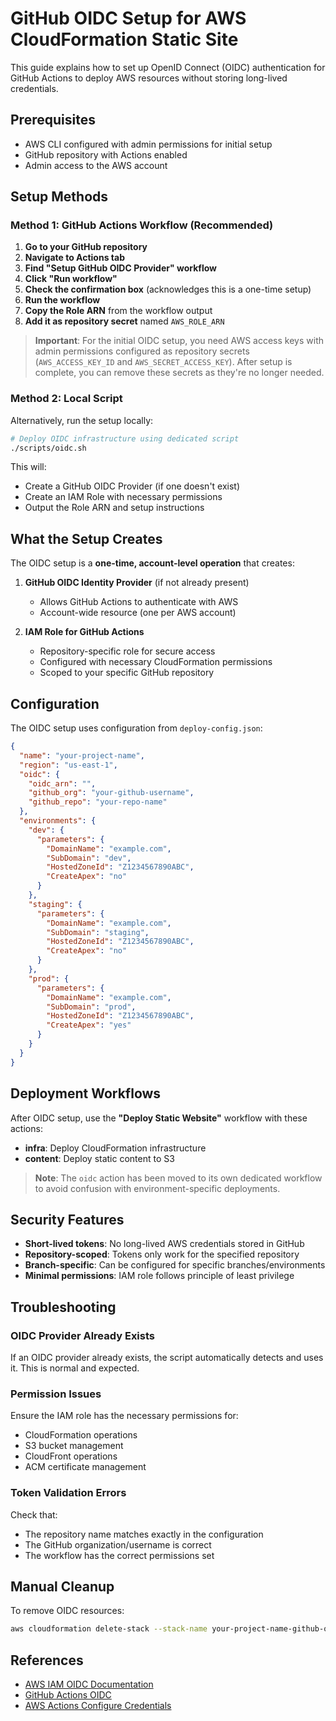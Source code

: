 # GitHub OIDC Setup for AWS CloudFormation Static Site

This guide explains how to set up OpenID Connect (OIDC) authentication for GitHub Actions to deploy AWS resources without storing long-lived credentials.

## Prerequisites

- AWS CLI configured with admin permissions for initial setup
- GitHub repository with Actions enabled
- Admin access to the AWS account

## Setup Methods

### Method 1: GitHub Actions Workflow (Recommended)

1. **Go to your GitHub repository**
2. **Navigate to Actions tab**
3. **Find "Setup GitHub OIDC Provider" workflow**
4. **Click "Run workflow"**
5. **Check the confirmation box** (acknowledges this is a one-time setup)
6. **Run the workflow**
7. **Copy the Role ARN** from the workflow output
8. **Add it as repository secret** named `AWS_ROLE_ARN`

> **Important**: For the initial OIDC setup, you need AWS access keys with admin permissions configured as repository secrets (`AWS_ACCESS_KEY_ID` and `AWS_SECRET_ACCESS_KEY`). After setup is complete, you can remove these secrets as they're no longer needed.

### Method 2: Local Script

Alternatively, run the setup locally:

```bash
# Deploy OIDC infrastructure using dedicated script
./scripts/oidc.sh
```

This will:

- Create a GitHub OIDC Provider (if one doesn't exist)
- Create an IAM Role with necessary permissions
- Output the Role ARN and setup instructions

## What the Setup Creates

The OIDC setup is a **one-time, account-level operation** that creates:

1. **GitHub OIDC Identity Provider** (if not already present)

   - Allows GitHub Actions to authenticate with AWS
   - Account-wide resource (one per AWS account)

2. **IAM Role for GitHub Actions**
   - Repository-specific role for secure access
   - Configured with necessary CloudFormation permissions
   - Scoped to your specific GitHub repository

## Configuration

The OIDC setup uses configuration from `deploy-config.json`:

```json
{
  "name": "your-project-name",
  "region": "us-east-1",
  "oidc": {
    "oidc_arn": "",
    "github_org": "your-github-username",
    "github_repo": "your-repo-name"
  },
  "environments": {
    "dev": {
      "parameters": {
        "DomainName": "example.com",
        "SubDomain": "dev",
        "HostedZoneId": "Z1234567890ABC",
        "CreateApex": "no"
      }
    },
    "staging": {
      "parameters": {
        "DomainName": "example.com",
        "SubDomain": "staging",
        "HostedZoneId": "Z1234567890ABC",
        "CreateApex": "no"
      }
    },
    "prod": {
      "parameters": {
        "DomainName": "example.com",
        "SubDomain": "prod",
        "HostedZoneId": "Z1234567890ABC",
        "CreateApex": "yes"
      }
    }
  }
}
```

## Deployment Workflows

After OIDC setup, use the **"Deploy Static Website"** workflow with these actions:

- **infra**: Deploy CloudFormation infrastructure
- **content**: Deploy static content to S3

> **Note**: The `oidc` action has been moved to its own dedicated workflow to avoid confusion with environment-specific deployments.

## Security Features

- **Short-lived tokens**: No long-lived AWS credentials stored in GitHub
- **Repository-scoped**: Tokens only work for the specified repository
- **Branch-specific**: Can be configured for specific branches/environments
- **Minimal permissions**: IAM role follows principle of least privilege

## Troubleshooting

### OIDC Provider Already Exists

If an OIDC provider already exists, the script automatically detects and uses it. This is normal and expected.

### Permission Issues

Ensure the IAM role has the necessary permissions for:

- CloudFormation operations
- S3 bucket management
- CloudFront operations
- ACM certificate management

### Token Validation Errors

Check that:

- The repository name matches exactly in the configuration
- The GitHub organization/username is correct
- The workflow has the correct permissions set

## Manual Cleanup

To remove OIDC resources:

```bash
aws cloudformation delete-stack --stack-name your-project-name-github-oidc --region us-east-1
```

## References

- [AWS IAM OIDC Documentation](https://docs.aws.amazon.com/IAM/latest/UserGuide/id_roles_providers_create_oidc.html)
- [GitHub Actions OIDC](https://docs.github.com/en/actions/deployment/security-hardening-your-deployments/about-security-hardening-with-openid-connect)
- [AWS Actions Configure Credentials](https://github.com/aws-actions/configure-aws-credentials)
